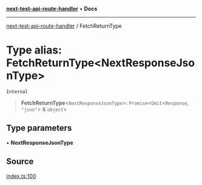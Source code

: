 [**next-test-api-route-handler**](../README.md) • **Docs**

***

[next-test-api-route-handler](../README.md) / FetchReturnType

# Type alias: FetchReturnType\<NextResponseJsonType\>

`Internal`

> **FetchReturnType**\<`NextResponseJsonType`\>: `Promise`\<`Omit`\<`Response`, `"json"`\> & `object`\>

## Type parameters

• **NextResponseJsonType**

## Source

[index.ts:100](https://github.com/Xunnamius/next-test-api-route-handler/blob/43eec5385cb48f619257324a2fe1b54d29748ff1/src/index.ts#L100)
